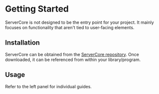 # Getting Started

ServerCore is not designed to be the entry point for your project. It mainly focuses on functionality that aren't tied to user-facing elements. 

## Installation
ServerCore can be obtained from the [ServerCore repository](https://github.com/TeamEDMO/ServerCore). Once downloaded, it can be referenced from within your library/program.

## Usage
Refer to the left panel for individual guides.